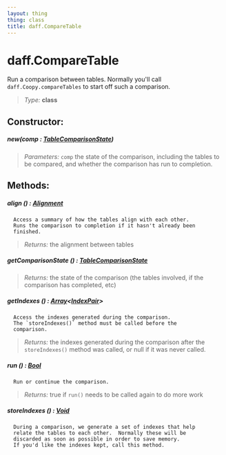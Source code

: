 ```yaml
---
layout: thing
thing: class
title: daff.CompareTable
---
```

# daff.CompareTable


  Run a comparison between tables.  Normally you'll
  call `daff.Coopy.compareTables` to start off such a comparison.




> *Type:* **class**



## Constructor:

##### **new**(comp : <a href="../coopy/TableComparisonState.html" class="type">TableComparisonState</a>)


> *Parameters:*  `comp` the state of the comparison, including the tables to be compared, and whether the comparison has run to completion. 









## Methods:


##### **align** () : <a href="../coopy/Alignment.html" class="type">Alignment</a>


      Access a summary of how the tables align with each other.
      Runs the comparison to completion if it hasn't already been
      finished.





> *Returns:*  the alignment between tables








##### **getComparisonState** () : <a href="../coopy/TableComparisonState.html" class="type">TableComparisonState</a>




> *Returns:*  the state of the comparison (the tables involved, if the comparison has completed, etc) 








##### **getIndexes** () : <a href="../Array.html" class="type">Array</a>&lt;<a href="../coopy/IndexPair.html" class="type">IndexPair</a>&gt;


      Access the indexes generated during the comparison.
      The `storeIndexes()` method must be called before the
      comparison.





> *Returns:*  the indexes generated during the comparison after the `storeIndexes()` method was called, or null if it was never called. 








##### **run** () : <a href="../Bool.html" class="type">Bool</a>


      Run or continue the comparison.





> *Returns:*  true if `run()` needs to be called again to do more work








##### **storeIndexes** () : <a href="../Void.html" class="type">Void</a>


      During a comparison, we generate a set of indexes that help
      relate the tables to each other.  Normally these will be
      discarded as soon as possible in order to save memory.
      If you'd like the indexes kept, call this method.












